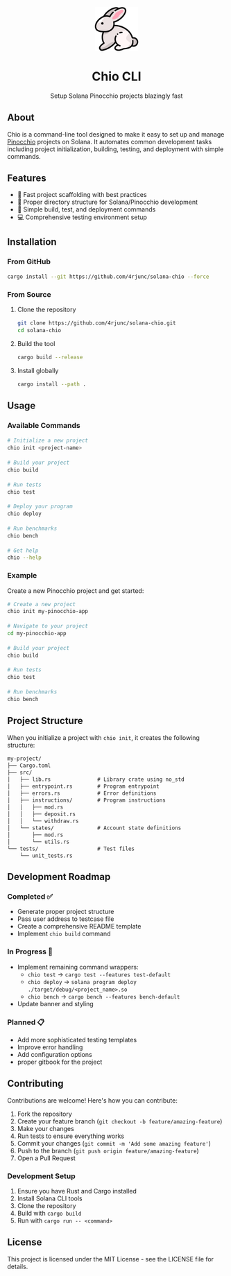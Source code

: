 <div align="center">
  <img src="assets/logo.png" alt="Chio CLI Logo" width="20%">
  <h1>Chio CLI</h1>
  <p>Setup Solana Pinocchio projects blazingly fast</p>
</div>

## About

Chio is a command-line tool designed to make it easy to set up and manage [Pinocchio](https://github.com/solana-labs/pinocchio) projects on Solana. It automates common development tasks including project initialization, building, testing, and deployment with simple commands.

## Features

- 🚀 Fast project scaffolding with best practices
- 📁 Proper directory structure for Solana/Pinocchio development
- 🔨 Simple build, test, and deployment commands
- 💻 Comprehensive testing environment setup

## Installation

### From GitHub

```bash
cargo install --git https://github.com/4rjunc/solana-chio --force
```

### From Source

1. Clone the repository
   ```bash
   git clone https://github.com/4rjunc/solana-chio.git
   cd solana-chio
   ```

2. Build the tool
   ```bash
   cargo build --release
   ```

3. Install globally
   ```bash
   cargo install --path .
   ```

## Usage

### Available Commands

```bash
# Initialize a new project
chio init <project-name>

# Build your project
chio build

# Run tests
chio test

# Deploy your program
chio deploy

# Run benchmarks
chio bench

# Get help
chio --help
```

### Example

Create a new Pinocchio project and get started:

```bash
# Create a new project
chio init my-pinocchio-app

# Navigate to your project
cd my-pinocchio-app

# Build your project
chio build

# Run tests
chio test

# Run benchmarks
chio bench
```



## Project Structure

When you initialize a project with `chio init`, it creates the following structure:

```
my-project/
├── Cargo.toml
├── src/
│   ├── lib.rs               # Library crate using no_std
│   ├── entrypoint.rs        # Program entrypoint
│   ├── errors.rs            # Error definitions
│   ├── instructions/        # Program instructions
│   │   ├── mod.rs
│   │   ├── deposit.rs
│   │   └── withdraw.rs
│   └── states/              # Account state definitions
│       ├── mod.rs
│       └── utils.rs
└── tests/                   # Test files
    └── unit_tests.rs
```

## Development Roadmap

### Completed ✅
- Generate proper project structure
- Pass user address to testcase file
- Create a comprehensive README template
- Implement `chio build` command

### In Progress 🚧
- Implement remaining command wrappers:
  - `chio test` → `cargo test --features test-default`
  - `chio deploy` → `solana program deploy ./target/debug/<project_name>.so`
  - `chio bench` → `cargo bench --features bench-default`
- Update banner and styling

### Planned 📋
- Add more sophisticated testing templates
- Improve error handling
- Add configuration options
- proper gitbook for the project

## Contributing

Contributions are welcome! Here's how you can contribute:

1. Fork the repository
2. Create your feature branch (`git checkout -b feature/amazing-feature`)
3. Make your changes
4. Run tests to ensure everything works
5. Commit your changes (`git commit -m 'Add some amazing feature'`)
6. Push to the branch (`git push origin feature/amazing-feature`)
7. Open a Pull Request

### Development Setup

1. Ensure you have Rust and Cargo installed
2. Install Solana CLI tools
3. Clone the repository
4. Build with `cargo build`
5. Run with `cargo run -- <command>`

## License

This project is licensed under the MIT License - see the LICENSE file for details.
